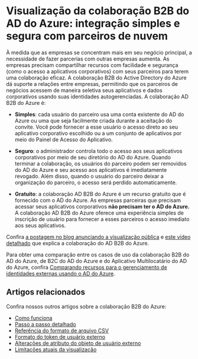 <properties
   pageTitle="Visualização da colaboração B2B do Active Directory do Azure: integração simples e segura com parceiros de nuvem | Microsoft Azure"
   description="A colaboração B2B do Active Directory do Azure dá suporte a relações entre empresas, permitindo que os parceiros de negócios acessem de maneira seletiva seus aplicativos corporativos"
   services="active-directory"
   authors="viv-liu"
   manager="cliffdi"
   editor=""
   tags=""/>

<tags
   ms.service="active-directory"
   ms.devlang="NA"
   ms.topic="article"
   ms.tgt_pltfrm="NA"
   ms.workload="identity"
   ms.date="02/03/2016"
   ms.author="viviali"/>

# Visualização da colaboração B2B do AD do Azure: integração simples e segura com parceiros de nuvem

À medida que as empresas se concentram mais em seu negócio principal, a necessidade de fazer parcerias com outras empresas aumenta. As empresas precisam compartilhar recursos com facilidade e segurança (como o acesso a aplicativos corporativos) com seus parceiros para terem uma colaboração eficaz. A colaboração B2B do Active Directory do Azure dá suporte a relações entre empresas, permitindo que os parceiros de negócios acessem de maneira seletiva seus aplicativos e dados corporativos usando suas identidades autogerenciadas. A colaboração AD B2B do Azure é:

- **Simples**: cada usuário do parceiro usa uma conta existente do AD do Azure ou uma que seja facilmente criada durante a aceitação do convite. Você pode fornecer a esse usuário o acesso direto ao seu aplicativo corporativo escolhido ou a um conjunto de aplicativos por meio do Painel de Acesso do Aplicativo.

- **Seguro**: o administrador controla todo o acesso aos seus aplicativos corporativos por meio de seu diretório do AD do Azure. Quando terminar a colaboração, os usuários do parceiro podem ser removidos do AD do Azure e seu acesso aos aplicativos é imediatamente revogado. Além disso, quando o usuário do parceiro deixar a organização do parceiro, o acesso será perdido automaticamente.

- **Gratuito**: a colaboração AD B2B do Azure é um recurso gratuito que é fornecido com o AD do Azure. As empresas parceiras que precisam acessar seus aplicativos corporativos **não precisam ter o AD do Azure.** A colaboração AD B2B do Azure oferece uma experiência simples de inscrição de usuário para fornecer a esses parceiros o acesso imediato aos seus aplicativos.

Confira [a postagem no blog anunciando a visualização pública](http://blogs.technet.com/b/ad/archive/2015/09/15/learn-all-about-the-azure-ad-b2b-collaboration-preview.aspx) e [este vídeo detalhado](https://channel9.msdn.com/Series/Azure-Active-Directory-Videos-Demos/Azure-Active-Directory-B2B-collaboration-demo) que explica a colaboração do AD B2B do Azure.

Para obter uma comparação entre os casos de uso da colaboração B2B do AD do Azure, de B2C do AD do Azure e do Aplicativo Multilocatário do AD do Azure, confira [Comparando recursos para o gerenciamento de identidades externas usando o AD do Azure](active-directory-b2b-compare-external-identities.md).

## Artigos relacionados
Confira nossos outros artigos sobre a colaboração B2B do Azure:

- [Como funciona](active-directory-b2b-how-it-works.md)
- [Passo a passo detalhado](active-directory-b2b-detailed-walkthrough.md)
- [Referência do formato de arquivo CSV](active-directory-b2b-references-csv-file-format.md)
- [Formato do token de usuário externo](active-directory-b2b-references-external-user-token-format.md)
- [Alterações de atributo do objeto de usuário externo](active-directory-b2b-references-external-user-object-attribute-changes.md)
- [Limitações atuais da visualização](active-directory-b2b-current-preview-limitations.md)

<!---HONumber=AcomDC_0204_2016-->